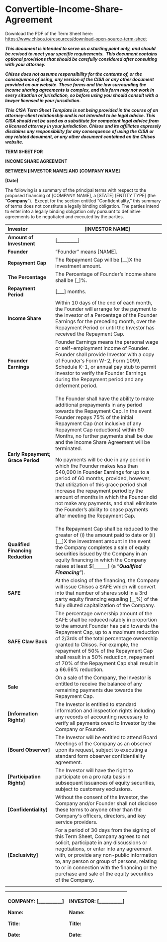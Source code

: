 # Convertible-Income-Share-Agreement

Download the PDF of the Term Sheet here: https://www.chisos.io/resources/download-open-source-term-sheet

***This document is intended to serve as a starting point only, and should be revised to meet your specific requirements.  This document contains optional provisions that should be carefully considered after consulting with your attorney.***

***Chisos does not assume responsibility for the contents of, or the consequence of using, any version of the CISA or any other document provided on our website. These forms and the law surrounding the income sharing agreements is complex, and this form may not work in every situation or jurisdiction, so before using you should consult with a lawyer licensed in your jurisdiction.***

***This CISA Term Sheet Template is not being provided in the course of an attorney-client relationship and is not intended to be legal advice. This CISA should not be used as a substitute for competent legal advice from a licensed attorney in your jurisdiction. Chisos and its affiliates expressly disclaims any responsibility for any consequence of using the CISA or any related document, or any other document contained on the Chisos website.***



**TERM SHEET FOR**

**INCOME SHARE AGREEMENT** 

**BETWEEN [INVESTOR NAME] AND** **[COMPANY NAME]**


**[Date]**

The following is a summary of the principal terms with respect to the proposed financing of [COMPANY NAME], a [STATE] [ENTITY TYPE] (the “**Company**”).  Except for the section entitled “Confidentiality,” this summary of terms does not constitute a legally binding obligation. The parties intend to enter into a legally binding obligation only pursuant to definitive agreements to be negotiated and executed by the parties.


|**Investor**|[INVESTOR NAME] |
| :- | - |
|**Amount of Investment**|[\_\_\_\_\_\_\_\_\_]|
|**Founder**|“Founder” means [NAME].|
|**Repayment Cap**|The Repayment Cap will be [\_\_]X the investment amount. |
|**The Percentage**|The Percentage of Founder’s income share shall be [\_]%.|
|**Repayment Period**|[\_\_\_] months.|
|**Income Share**|Within 10 days of the end of each month, the Founder will arrange for the payment to the Investor of a Percentage of the Founder Earnings for the preceding month, over the Repayment Period or until the Investor has received the Repayment Cap. |
|**Founder Earnings**|Founder Earnings means the personal wage or self-employment income of Founder. Founder shall provide Investor with a copy of Founder’s Form W-2, Form 1099, Schedule K-1, or annual pay stub to permit Investor to verify the Founder Earnings during the Repayment period and any deferment period.|
|**Early Repayment; Grace Period**|<p>The Founder shall have the ability to make additional prepayments in any period towards the Repayment Cap. In the event Founder repays 75% of the initial Repayment Cap (not inclusive of any Repayment Cap reductions) within 60 Months, no further payments shall be due and the Income Share Agreement will be terminated. </p><p>No payments will be due in any period in which the Founder makes less than $40,000 in Founder Earnings for up to a period of 60 months, provided, however, that utilization of this grace period shall increase the repayment period by the amount of months in which the Founder did not make any payments, and shall eliminate the Founder’s ability to cease payments after meeting the Repayment Cap.</p>|
|**Qualified Financing Reduction**|The Repayment Cap shall be reduced to the greater of (i) the amount paid to date or (ii) [\_\_]X the investment amount in the event the Company completes a sale of equity securities issued by the Company in an equity financing in which the Company raises at least $[\_\_\_\_\_\_] (a “***Qualified Financing***”).|
|**SAFE**|At the closing of the financing, the Company will issue Chisos a SAFE which will convert into that number of shares sold in a 3rd party equity financing equaling [\_\_%] of the fully diluted capitalization of the Company. |
|**SAFE Claw Back**|The percentage ownership amount of the SAFE shall be reduced ratably in proportion to the amount Founder has paid towards the Repayment Cap, up to a maximum reduction of 2/3rds of the total percentage ownership granted to Chisos. For example, the repayment of 50% of the Repayment Cap shall result in a 50% reduction, repayment of 70% of the Repayment Cap shall result in a 66.66% reduction.|
|**Sale**|On a sale of the Company, the Investor is entitled to receive the balance of any remaining payments due towards the Repayment Cap. |
|**[Information Rights]**|The Investor is entitled to standard information and inspection rights including any records of accounting necessary to verify all payments owed to Investor by the Company or Founder.|
|**[Board Observer]**|The Investor will be entitled to attend Board Meetings of the Company as an observer upon its request, subject to executing a standard form observer confidentiality agreement. |
|**[Participation Rights]**|The Investor will have the right to participate on a pro rata basis in subsequent issuances of equity securities, subject to customary exclusions. |
|**[Confidentiality]**|Without the consent of the Investor, the Company and/or Founder shall not disclose these terms to anyone other than the Company's officers, directors, and key service providers. |
|**[Exclusivity]**|For a period of 30 days from the signing of this Term Sheet, Company agrees to not solicit, participate in any discussions or negotiations, or enter into any agreement with, or provide any non-public information to, any person or group of persons, relating to or in connection with the financing or the purchase and sale of the equity securities of the Company.|
|||


|<p>COMPANY: [\_\_\_\_\_\_\_\_\_\_]</p><p></p><p>					</p><p>Name:  				</p><p>Title:  					</p><p>Date:  					</p>|<p>INVESTOR: [\_\_\_\_\_\_\_\_\_\_]</p><p></p><p>					</p><p>Name:  				</p><p>Title:  					</p><p>Date:  					</p>|
| :- | :- |



